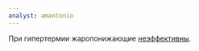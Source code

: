 ```yaml
---
analyst: amantonio
---
```


При гипертермии жаропонижающие [неэффективны](https://www.ncbi.nlm.nih.gov/pmc/articles/PMC2572451).
